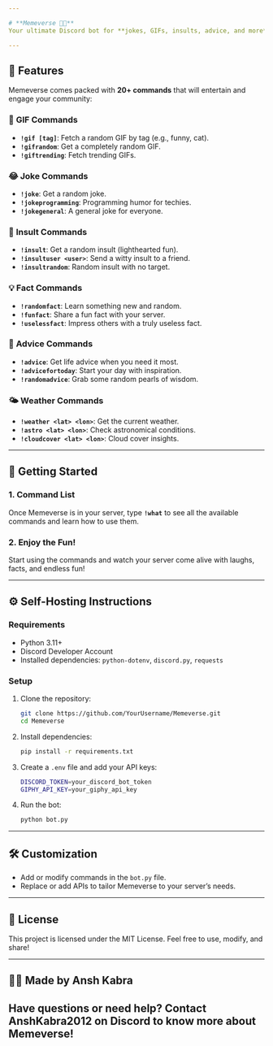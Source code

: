 ```yaml
---

# **Memeverse 🤖🎉**  
Your ultimate Discord bot for **jokes, GIFs, insults, advice, and more**! Whether you're looking for a laugh, fun facts, or just something to spice up your server, **Memeverse** has got you covered.  

---
```


## **🌟 Features**  
Memeverse comes packed with **20+ commands** that will entertain and engage your community:  

### 🎥 **GIF Commands**  
- **`!gif [tag]`**: Fetch a random GIF by tag (e.g., funny, cat).  
- **`!gifrandom`**: Get a completely random GIF.  
- **`!giftrending`**: Fetch trending GIFs.  

### 😂 **Joke Commands**  
- **`!joke`**: Get a random joke.  
- **`!jokeprogramming`**: Programming humor for techies.  
- **`!jokegeneral`**: A general joke for everyone.  

### 🎤 **Insult Commands**  
- **`!insult`**: Get a random insult (lighthearted fun).  
- **`!insultuser <user>`**: Send a witty insult to a friend.  
- **`!insultrandom`**: Random insult with no target.  

### 💡 **Fact Commands**  
- **`!randomfact`**: Learn something new and random.  
- **`!funfact`**: Share a fun fact with your server.  
- **`!uselessfact`**: Impress others with a truly useless fact.  

### 🧠 **Advice Commands**  
- **`!advice`**: Get life advice when you need it most.  
- **`!advicefortoday`**: Start your day with inspiration.  
- **`!randomadvice`**: Grab some random pearls of wisdom.  

### 🌤️ **Weather Commands**  
- **`!weather <lat> <lon>`**: Get the current weather.  
- **`!astro <lat> <lon>`**: Check astronomical conditions.  
- **`!cloudcover <lat> <lon>`**: Cloud cover insights.  


---

## **🚀 Getting Started**  

### **1. Command List**  
Once Memeverse is in your server, type **`!what`** to see all the available commands and learn how to use them.  

### **2. Enjoy the Fun!**  
Start using the commands and watch your server come alive with laughs, facts, and endless fun!  

---

## **⚙️ Self-Hosting Instructions**  

### **Requirements**  
- Python 3.11+  
- Discord Developer Account  
- Installed dependencies: `python-dotenv`, `discord.py`, `requests`  

### **Setup**  
1. Clone the repository:  
   ```bash
   git clone https://github.com/YourUsername/Memeverse.git
   cd Memeverse
   ```

2. Install dependencies:  
   ```bash
   pip install -r requirements.txt
   ```

3. Create a `.env` file and add your API keys:  
   ```bash
   DISCORD_TOKEN=your_discord_bot_token
   GIPHY_API_KEY=your_giphy_api_key
   ```

4. Run the bot:  
   ```bash
   python bot.py
   ```

---

## **🛠️ Customization**  

- Add or modify commands in the `bot.py` file.  
- Replace or add APIs to tailor Memeverse to your server’s needs.  

---

## **📖 License**  
This project is licensed under the MIT License. Feel free to use, modify, and share!  

---

## **👨‍💻 Made by Ansh Kabra**  
Have questions or need help? Contact **AnshKabra2012** on Discord to know more about Memeverse!  
---
